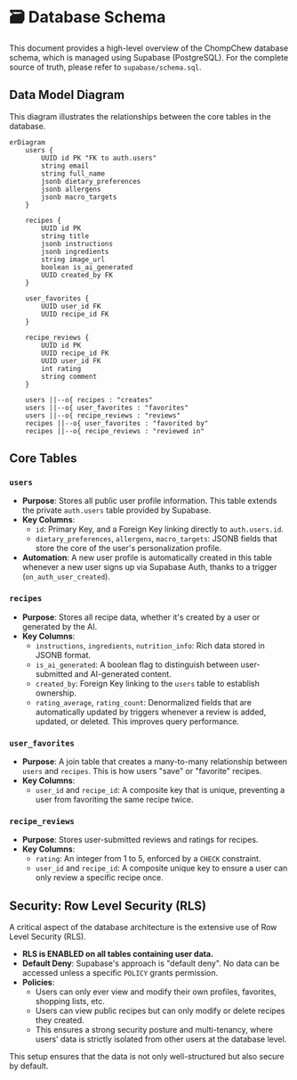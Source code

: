 # 🗃️ Database Schema

This document provides a high-level overview of the ChompChew database schema, which is managed using Supabase (PostgreSQL). For the complete source of truth, please refer to `supabase/schema.sql`.

## Data Model Diagram

This diagram illustrates the relationships between the core tables in the database.

```mermaid
erDiagram
    users {
        UUID id PK "FK to auth.users"
        string email
        string full_name
        jsonb dietary_preferences
        jsonb allergens
        jsonb macro_targets
    }

    recipes {
        UUID id PK
        string title
        jsonb instructions
        jsonb ingredients
        string image_url
        boolean is_ai_generated
        UUID created_by FK
    }

    user_favorites {
        UUID user_id FK
        UUID recipe_id FK
    }

    recipe_reviews {
        UUID id PK
        UUID recipe_id FK
        UUID user_id FK
        int rating
        string comment
    }

    users ||--o{ recipes : "creates"
    users ||--o{ user_favorites : "favorites"
    users ||--o{ recipe_reviews : "reviews"
    recipes ||--o{ user_favorites : "favorited by"
    recipes ||--o{ recipe_reviews : "reviewed in"
```

## Core Tables

### `users`
-   **Purpose**: Stores all public user profile information. This table extends the private `auth.users` table provided by Supabase.
-   **Key Columns**:
    -   `id`: Primary Key, and a Foreign Key linking directly to `auth.users.id`.
    -   `dietary_preferences`, `allergens`, `macro_targets`: JSONB fields that store the core of the user's personalization profile.
-   **Automation**: A new user profile is automatically created in this table whenever a new user signs up via Supabase Auth, thanks to a trigger (`on_auth_user_created`).

### `recipes`
-   **Purpose**: Stores all recipe data, whether it's created by a user or generated by the AI.
-   **Key Columns**:
    -   `instructions`, `ingredients`, `nutrition_info`: Rich data stored in JSONB format.
    -   `is_ai_generated`: A boolean flag to distinguish between user-submitted and AI-generated content.
    -   `created_by`: Foreign Key linking to the `users` table to establish ownership.
    -   `rating_average`, `rating_count`: Denormalized fields that are automatically updated by triggers whenever a review is added, updated, or deleted. This improves query performance.

### `user_favorites`
-   **Purpose**: A join table that creates a many-to-many relationship between `users` and `recipes`. This is how users "save" or "favorite" recipes.
-   **Key Columns**:
    -   `user_id` and `recipe_id`: A composite key that is unique, preventing a user from favoriting the same recipe twice.

### `recipe_reviews`
-   **Purpose**: Stores user-submitted reviews and ratings for recipes.
-   **Key Columns**:
    -   `rating`: An integer from 1 to 5, enforced by a `CHECK` constraint.
    -   `user_id` and `recipe_id`: A composite unique key to ensure a user can only review a specific recipe once.

## Security: Row Level Security (RLS)

A critical aspect of the database architecture is the extensive use of Row Level Security (RLS).

-   **RLS is ENABLED on all tables containing user data.**
-   **Default Deny**: Supabase's approach is "default deny". No data can be accessed unless a specific `POLICY` grants permission.
-   **Policies**:
    -   Users can only ever view and modify their own profiles, favorites, shopping lists, etc.
    -   Users can view public recipes but can only modify or delete recipes they created.
    -   This ensures a strong security posture and multi-tenancy, where users' data is strictly isolated from other users at the database level.

This setup ensures that the data is not only well-structured but also secure by default. 